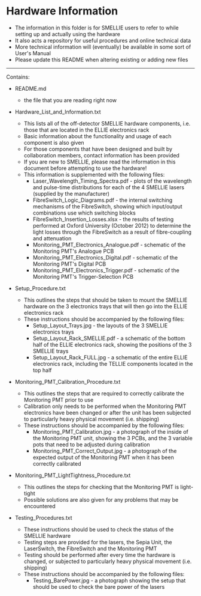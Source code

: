 Hardware Information
=======

* The information in this folder is for SMELLIE users to refer to while setting up and actually using the hardware  
* It also acts a repository for useful procedures and online technical data  
* More technical information will (eventually) be available in some sort of User's Manual  
* Please update this README when altering existing or adding new files  

-------------------------


Contains:  

* README.md
    - the file that you are reading right now  


* Hardware_List_and_Information.txt
    - This lists all of the off-detector SMELLIE hardware components, i.e. those that are located in the ELLIE electronics rack  
    - Basic information about the functionality and usage of each component is also given  
    - For those components that have been designed and built by collaboration members, contact information has been provided  
    - If you are new to SMELLIE, please read the information in this document before attempting to use the hardware!  
    - This information is supplemented with the following files:
        + Laser_Wavelength_Timing_Spectra.pdf - plots of the wavelength and pulse-time distributions for each of the 4 SMELLIE lasers (supplied by the manufacturer)
        + FibreSwitch_Logic_Diagrams.pdf - the internal switching mechanisms of the FibreSwitch, showing which input/output combinations use which switching blocks
        + FibreSwitch_Insertion_Losses.xlsx - the results of testing performed at Oxford University (October 2012) to determine the light losses through the FibreSwitch as a result of fibre-coupling and attenuation
        + Monitoring_PMT_Electronics_Analogue.pdf - schematic of the Monitoring PMT's Analogue PCB
        + Monitoring_PMT_Electronics_Digital.pdf - schematic of the Monitoring PMT's Digital PCB
        + Monitoring_PMT_Electronics_Trigger.pdf - schematic of the Monitoring PMT's Trigger-Selection PCB  


* Setup_Procedure.txt
    - This outlines the steps that should be taken to mount the SMELLIE hardware on the 3 electronics trays that will then go into the ELLIE electronics rack  
    - These instructions should be accompanied by the following files:
        + Setup_Layout_Trays.jpg - the layouts of the 3 SMELLIE electronics trays
        + Setup_Layout_Rack_SMELLIE.pdf - a schematic of the bottom half of the ELLIE electronics rack, showing the positions of the 3 SMELLIE trays
        + Setup_Layout_Rack_FULL.jpg - a schematic of the entire ELLIE electronics rack, including the TELLIE components located in the top half  


* Monitoring_PMT_Calibration_Procedure.txt
    - This outlines the steps that are required to correctly calibrate the Monitoring PMT prior to use  
    - Calibration only needs to be performed when the Monitoring PMT electronics have been changed or after the unit has been subjected to particularly heavy physical movement (i.e. shipping)  
    - These instructions should be accompanied by the following files:
        + Monitoring_PMT_Calibration.jpg - a photograph of the inside of the Monitoring PMT unit, showing the 3 PCBs, and the 3 variable pots that need to be adjusted during calibration
        + Monitoring_PMT_Correct_Output.jpg - a photograph of the expected output of the Monitoring PMT when it has been correctly calibrated  


* Monitoring_PMT_LightTightness_Procedure.txt
    - This outlines the steps for checking that the Monitoring PMT is light-tight  
    - Possible solutions are also given for any problems that may be encountered  


* Testing_Procedures.txt
    - These instructions should be used to check the status of the SMELLIE hardware  
    - Testing steps are provided for the lasers, the Sepia Unit, the LaserSwitch, the FibreSwitch and the Monitoring PMT  
    - Testing should be performed after every time the hardware is changed, or subjected to particularly heavy physical movement (i.e. shipping)  
    - These instructions should be accompanied by the following files:
        + Testing_BarePower.jpg - a photograph showing the setup that should be used to check the bare power of the lasers  

